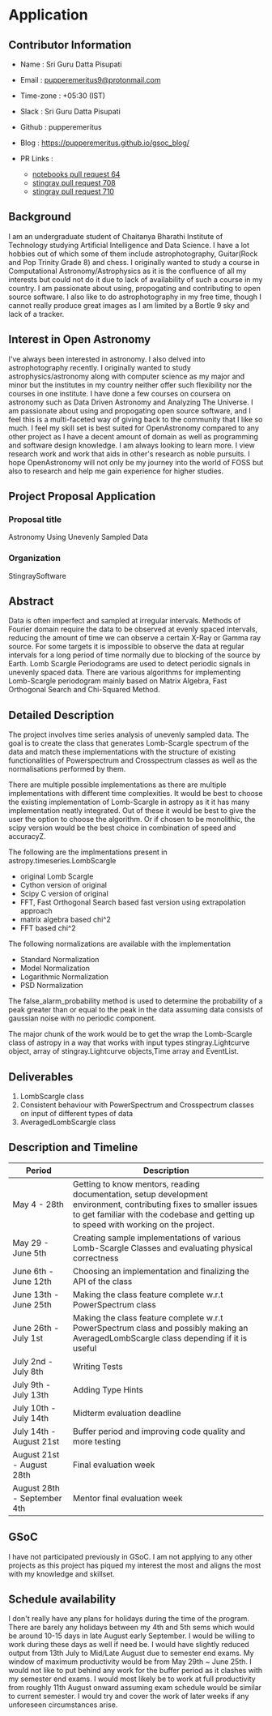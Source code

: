 # Application

## Contributor Information

- Name : Sri Guru Datta Pisupati
- Email : pupperemeritus9@protonmail.com
- Time-zone : +05:30 (IST)
- Slack : Sri Guru Datta Pisupati
- Github : pupperemeritus
- Blog : <https://pupperemeritus.github.io/gsoc_blog/>
- PR Links :

  - [notebooks pull request 64](https://github.com/StingraySoftware/notebooks/pull/64)
  - [stingray pull request 708](https://github.com/StingraySoftware/stingray/pull/708)
  - [stingray pull request 710](https://github.com/StingraySoftware/stingray/pull/710)

## Background

I am an undergraduate student of Chaitanya Bharathi Institute of Technology studying Artificial Intelligence and Data Science. I have a lot hobbies out of which some of them include astrophotography, Guitar(Rock and Pop Trinity Grade 8) and chess. I originally wanted to study a course in Computational Astronomy/Astrophysics as it is the confluence of all my interests but could not do it due to lack of availability of such a course in my country. I am passionate about using, propogating and contributing to open source software. I also like to do astrophotography in my free time, though I cannot really produce great images as I am limited by a Bortle 9 sky and lack of a tracker.

## Interest in Open Astronomy

I've always been interested in astronomy. I also delved into astrophotography recently. I originally wanted to study astrophysics/astronomy along with computer science as my major and minor but the institutes in my country neither offer such flexibility nor the courses in one institute. I have done a few courses on coursera on astronomy such as Data Driven Astronomy and Analyzing The Universe. I am passionate about using and propogating open source software, and I feel this is a multi-faceted way of giving back to the community that I like so much. I feel my skill set is best suited for OpenAstronomy compared to any other project as I have a decent amount of domain as well as programming and software design knowledge. I am always looking to learn more. I view research work and work that aids in other's research as noble pursuits. I hope OpenAstronomy will not only be my journey into the world of FOSS but also to research and help me gain experience for higher studies.

## Project Proposal Application

### Proposal title

Astronomy Using Unevenly Sampled Data

### Organization

StingraySoftware

## Abstract

Data is often imperfect and sampled at irregular intervals. Methods of Fourier domain require the data to be observed at evenly spaced intervals, reducing the amount of time we can observe a certain X-Ray or Gamma ray source. For some targets it is impossible to observe the data at regular intervals for a long period of time normally due to blocking of the source by Earth. Lomb Scargle Periodograms are used to detect periodic signals in unevenly spaced data. There are various algorithms for implementing Lomb-Scargle periodogram mainly based on Matrix Algebra, Fast Orthogonal Search and Chi-Squared Method.

## Detailed Description

The project involves time series analysis of unevenly sampled data. The goal is to create the class that generates Lomb-Scargle spectrum of the data and match these implementations with the structure of existing functionalities of Powerspectrum and Crosspectrum classes as well as the normalisations performed by them.

There are multiple possible implementations as there are multiple implementations with different time complexities. It would be best to choose the existing implementation of Lomb-Scargle in astropy as it it has many implementation neatly integrated. Out of these it would be best to give the user the option to choose the algorithm. Or if chosen to be monolithic, the scipy version would be the best choice in combination of speed and accuracyZ.

The following are the implmentations present in astropy.timeseries.LombScargle

- original Lomb Scargle
- Cython version of original
- Scipy C version of original
- FFT, Fast Orthogonal Search based fast version using extrapolation approach
- matrix algebra based chi^2
- FFT based chi^2

The following normalizations are available with the implementation

- Standard Normalization
- Model Normalization
- Logarithmic Normalization
- PSD Normalization

The false_alarm_probability method is used to determine the probability of a peak greater than or equal to the peak in the data assuming data consists of gaussian noise with no periodic component.

The major chunk of the work would be to get the wrap the Lomb-Scargle class of astropy in a way that works with input types stingray.Lightcurve object, array of stingray.Lightcurve objects,Time array and EventList.

## Deliverables

1. LombScargle class
2. Consistent behaviour with PowerSpectrum and Crosspectrum classes on input of different types of data
3. AveragedLombScargle class

## Description and Timeline

Period                      | Description
--------------------------- | ----------------------------------------------------------------------------------------------------------------------------------------------------------------------------------------------------------
May 4 - 28th                | Getting to know mentors, reading documentation, setup development environment, contributing fixes to smaller issues to get familiar with the codebase and getting up to speed with working on the project.
May 29 - June 5th           | Creating sample implementations of various Lomb-Scargle Classes and evaluating physical correctness
June 6th - June 12th        | Choosing an implementation and finalizing the API of the class
June 13th - June 25th       | Making the class feature complete w.r.t PowerSpectrum class
June 26th - July 1st        | Making the class feature complete w.r.t PowerSpectrum class and possibly making an AveragedLombScargle class depending if it is useful
July 2nd - July 8th         | Writing Tests
July 9th - July 13th        | Adding Type Hints
July 10th - July 14th       | Midterm evaluation deadline
July 14th - August 21st     | Buffer period and improving code quality and more testing
August 21st - August 28th   | Final evaluation week
August 28th - September 4th | Mentor final evaluation week

## GSoC

I have not participated previously in GSoC. I am not applying to any other projects as this project has piqued my interest the most and aligns the most with my knowledge and skillset.

## Schedule availability

I don't really have any plans for holidays during the time of the program. There are barely any holidays between my 4th and 5th sems which would be around 10-15 days in late August early September. I would be willing to work during these days as well if need be. I would have slightly reduced output from 13th July to Mid/Late August due to semester end exams. My window of maximum productivity would be from May 29th ~ June 25th. I would not like to put behind any work for the buffer period as it clashes with my semester end exams. I would most likely be to work at full productivity from roughly 11th August onward assuming exam schedule would be similar to current semester. I would try and cover the work of later weeks if any unforeseen circumstances arise.
